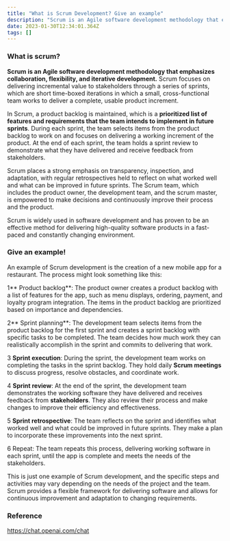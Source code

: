 ```yaml
---
title: "What is Scrum Development? Give an example"
description: "Scrum is an Agile software development methodology that emphasizes collaboration, flexibility, and iterative development. Scrum focuses on delivering "
date: 2023-01-30T12:34:01.364Z
tags: []
---
```


### What is scrum?
**Scrum is an Agile software development methodology that emphasizes collaboration, flexibility, and iterative development.** 
Scrum focuses on delivering incremental value to stakeholders through a series of sprints, which are short time-boxed iterations in which a small, cross-functional team works to deliver a complete, usable product increment.

In Scrum, a product backlog is maintained, which is a **prioritized list of features and requirements that the team intends to implement in future sprints**. 
During each sprint, the team selects items from the product backlog to work on and focuses on delivering a working increment of the product.
At the end of each sprint, the team holds a sprint review to demonstrate what they have delivered and receive feedback from stakeholders.

Scrum places a strong emphasis on transparency, inspection, and adaptation, with regular retrospectives held to reflect on what worked well and what can be improved in future sprints. 
The Scrum team, which includes the product owner, the development team, and the scrum master, is empowered to make decisions and continuously improve their process and the product.

Scrum is widely used in software development and has proven to be an effective method for delivering high-quality software products in a fast-paced and constantly changing environment.

### Give an example!

An example of Scrum development is the creation of a new mobile app for a restaurant.
The process might look something like this:

1** Product backlog**: The product owner creates a product backlog with a list of features for the app, such as menu displays, ordering, payment, and loyalty program integration. The items in the product backlog are prioritized based on importance and dependencies.

2** Sprint planning**: The development team selects items from the product backlog for the first sprint and creates a sprint backlog with specific tasks to be completed. The team decides how much work they can realistically accomplish in the sprint and commits to delivering that work.

3 **Sprint execution**: During the sprint, the development team works on completing the tasks in the sprint backlog. They hold daily **Scrum meetings** to discuss progress, resolve obstacles, and coordinate work.

4 **Sprint review**: At the end of the sprint, the development team demonstrates the working software they have delivered and receives feedback from **stakeholders**. They also review their process and make changes to improve their efficiency and effectiveness.

5 **Sprint retrospective**: The team reflects on the sprint and identifies what worked well and what could be improved in future sprints. They make a plan to incorporate these improvements into the next sprint.

6 Repeat: The team repeats this process, delivering working software in each sprint, until the app is complete and meets the needs of the stakeholders.

This is just one example of Scrum development, and the specific steps and activities may vary depending on the needs of the project and the team. 
Scrum provides a flexible framework for delivering software and allows for continuous improvement and adaptation to changing requirements.

### Reference
https://chat.openai.com/chat